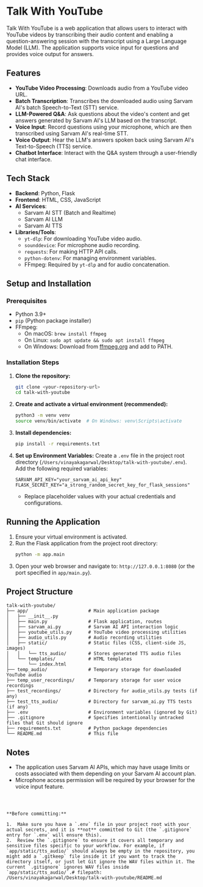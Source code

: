 # Talk With YouTube

Talk With YouTube is a web application that allows users to interact with YouTube videos by transcribing their audio content and enabling a question-answering session with the transcript using a Large Language Model (LLM). The application supports voice input for questions and provides voice output for answers.

## Features

*   **YouTube Video Processing**: Downloads audio from a YouTube video URL.
*   **Batch Transcription**: Transcribes the downloaded audio using Sarvam AI's batch Speech-to-Text (STT) service.
*   **LLM-Powered Q&A**: Ask questions about the video's content and get answers generated by Sarvam AI's LLM based on the transcript.
*   **Voice Input**: Record questions using your microphone, which are then transcribed using Sarvam AI's real-time STT.
*   **Voice Output**: Hear the LLM's answers spoken back using Sarvam AI's Text-to-Speech (TTS) service.
*   **Chatbot Interface**: Interact with the Q&A system through a user-friendly chat interface.

## Tech Stack

*   **Backend**: Python, Flask
*   **Frontend**: HTML, CSS, JavaScript
*   **AI Services**:
    *   Sarvam AI STT (Batch and Realtime)
    *   Sarvam AI LLM
    *   Sarvam AI TTS
*   **Libraries/Tools**:
    *   `yt-dlp`: For downloading YouTube video audio.
    *   `sounddevice`: For microphone audio recording.
    *   `requests`: For making HTTP API calls.
    *   `python-dotenv`: For managing environment variables.
    *   FFmpeg: Required by `yt-dlp` and for audio concatenation.

## Setup and Installation

### Prerequisites

*   Python 3.9+
*   `pip` (Python package installer)
*   FFmpeg:
    *   On macOS: `brew install ffmpeg`
    *   On Linux: `sudo apt update && sudo apt install ffmpeg`
    *   On Windows: Download from [ffmpeg.org](https://ffmpeg.org/download.html) and add to PATH.

### Installation Steps

1.  **Clone the repository:**
    ```bash
    git clone <your-repository-url>
    cd talk-with-youtube
    ```

2.  **Create and activate a virtual environment (recommended):**
    ```bash
    python3 -m venv venv
    source venv/bin/activate  # On Windows: venv\Scripts\activate
    ```

3.  **Install dependencies:**
    ```bash
    pip install -r requirements.txt
    ```

4.  **Set up Environment Variables:**
    Create a `.env` file in the project root directory (`/Users/vinayakagarwal/Desktop/talk-with-youtube/.env`).
    Add the following required variables:

    ```env
    SARVAM_API_KEY="your_sarvam_ai_api_key"
    FLASK_SECRET_KEY="a_strong_random_secret_key_for_flask_sessions"
    ```
    *   Replace placeholder values with your actual credentials and configurations.

## Running the Application

1.  Ensure your virtual environment is activated.
2.  Run the Flask application from the project root directory:
    ```bash
    python -m app.main
    ```
3.  Open your web browser and navigate to:
    `http://127.0.0.1:8080` (or the port specified in `app/main.py`).

## Project Structure

```
talk-with-youtube/
├── app/                      # Main application package
│   ├── __init__.py
│   ├── main.py               # Flask application, routes
│   ├── sarvam_ai.py          # Sarvam AI API interaction logic
│   ├── youtube_utils.py      # YouTube video processing utilities
│   ├── audio_utils.py        # Audio recording utilities
│   ├── static/               # Static files (CSS, client-side JS, images)
│   │   └── tts_audio/        # Stores generated TTS audio files
│   └── templates/            # HTML templates
│       └── index.html
├── temp_audio/               # Temporary storage for downloaded YouTube audio
├── temp_user_recordings/     # Temporary storage for user voice recordings
├── test_recordings/          # Directory for audio_utils.py tests (if any)
├── test_tts_audio/           # Directory for sarvam_ai.py TTS tests (if any)
├── .env                      # Environment variables (ignored by Git)
├── .gitignore                # Specifies intentionally untracked files that Git should ignore
├── requirements.txt          # Python package dependencies
└── README.md                 # This file
```

## Notes

*   The application uses Sarvam AI APIs, which may have usage limits or costs associated with them depending on your Sarvam AI account plan.
*   Microphone access permission will be required by your browser for the voice input feature.
```



**Before committing:**

1.  Make sure you have a `.env` file in your project root with your actual secrets, and it is **not** committed to Git (the `.gitignore` entry for `.env` will ensure this).
2.  Review the `.gitignore` to ensure it covers all temporary and sensitive files specific to your workflow. For example, if `app/static/tts_audio/` should always be empty in the repository, you might add a `.gitkeep` file inside it if you want to track the directory itself, or just let Git ignore the WAV files within it. The current `.gitignore` ignores WAV files inside `app/static/tts_audio/`.# filepath: /Users/vinayakagarwal/Desktop/talk-with-youtube/README.md